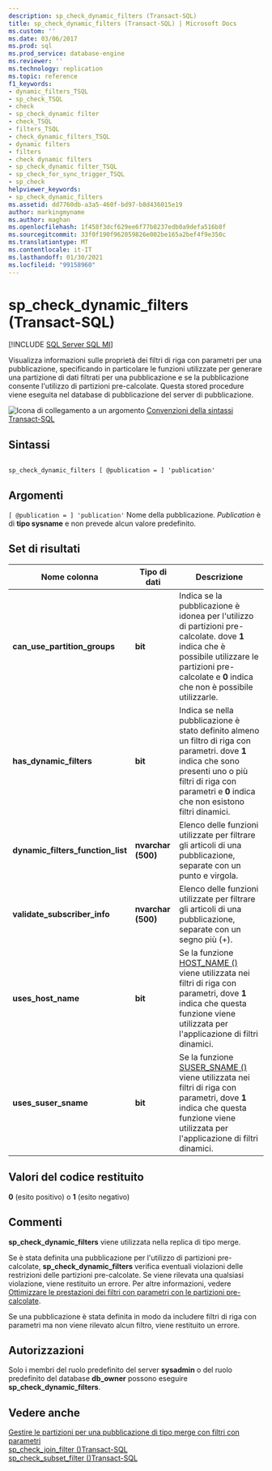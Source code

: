 ```yaml
---
description: sp_check_dynamic_filters (Transact-SQL)
title: sp_check_dynamic_filters (Transact-SQL) | Microsoft Docs
ms.custom: ''
ms.date: 03/06/2017
ms.prod: sql
ms.prod_service: database-engine
ms.reviewer: ''
ms.technology: replication
ms.topic: reference
f1_keywords:
- dynamic_filters_TSQL
- sp_check_TSQL
- check
- sp_check_dynamic filter
- check_TSQL
- filters_TSQL
- check_dynamic_filters_TSQL
- dynamic filters
- filters
- check dynamic filters
- sp_check_dynamic filter_TSQL
- sp_check_for_sync_trigger_TSQL
- sp_check
helpviewer_keywords:
- sp_check_dynamic_filters
ms.assetid: dd7760db-a3a5-460f-bd97-b8d436015e19
author: markingmyname
ms.author: maghan
ms.openlocfilehash: 1f458f3dcf629ee6f77b8237edb0a9defa516b8f
ms.sourcegitcommit: 33f0f190f962059826e002be165a2bef4f9e350c
ms.translationtype: MT
ms.contentlocale: it-IT
ms.lasthandoff: 01/30/2021
ms.locfileid: "99158960"
---
```

# <a name="sp_check_dynamic_filters-transact-sql"></a>sp_check_dynamic_filters (Transact-SQL)
[!INCLUDE [SQL Server SQL MI](../../includes/applies-to-version/sql-asdbmi.md)]

  Visualizza informazioni sulle proprietà dei filtri di riga con parametri per una pubblicazione, specificando in particolare le funzioni utilizzate per generare una partizione di dati filtrati per una pubblicazione e se la pubblicazione consente l'utilizzo di partizioni pre-calcolate. Questa stored procedure viene eseguita nel database di pubblicazione del server di pubblicazione.  
  
 ![Icona di collegamento a un argomento](../../database-engine/configure-windows/media/topic-link.gif "Icona di collegamento a un argomento") [Convenzioni della sintassi Transact-SQL](../../t-sql/language-elements/transact-sql-syntax-conventions-transact-sql.md)  
  
## <a name="syntax"></a>Sintassi  
  
```  
  
sp_check_dynamic_filters [ @publication = ] 'publication'  
```  
  
## <a name="arguments"></a>Argomenti  
`[ @publication = ] 'publication'` Nome della pubblicazione. *Publication* è di **tipo sysname** e non prevede alcun valore predefinito.  
  
## <a name="result-sets"></a>Set di risultati  
  
|Nome colonna|Tipo di dati|Descrizione|  
|-----------------|---------------|-----------------|  
|**can_use_partition_groups**|**bit**|Indica se la pubblicazione è idonea per l'utilizzo di partizioni pre-calcolate. dove **1** indica che è possibile utilizzare le partizioni pre-calcolate e **0** indica che non è possibile utilizzarle.|  
|**has_dynamic_filters**|**bit**|Indica se nella pubblicazione è stato definito almeno un filtro di riga con parametri. dove **1** indica che sono presenti uno o più filtri di riga con parametri e **0** indica che non esistono filtri dinamici.|  
|**dynamic_filters_function_list**|**nvarchar (500)**|Elenco delle funzioni utilizzate per filtrare gli articoli di una pubblicazione, separate con un punto e virgola.|  
|**validate_subscriber_info**|**nvarchar (500)**|Elenco delle funzioni utilizzate per filtrare gli articoli di una pubblicazione, separate con un segno più (+).|  
|**uses_host_name**|**bit**|Se la funzione [HOST_NAME ()](../../t-sql/functions/host-name-transact-sql.md) viene utilizzata nei filtri di riga con parametri, dove **1** indica che questa funzione viene utilizzata per l'applicazione di filtri dinamici.|  
|**uses_suser_sname**|**bit**|Se la funzione [SUSER_SNAME ()](../../t-sql/functions/suser-sname-transact-sql.md) viene utilizzata nei filtri di riga con parametri, dove **1** indica che questa funzione viene utilizzata per l'applicazione di filtri dinamici.|  
  
## <a name="return-code-values"></a>Valori del codice restituito  
 **0** (esito positivo) o **1** (esito negativo)  
  
## <a name="remarks"></a>Commenti  
 **sp_check_dynamic_filters** viene utilizzata nella replica di tipo merge.  
  
 Se è stata definita una pubblicazione per l'utilizzo di partizioni pre-calcolate, **sp_check_dynamic_filters** verifica eventuali violazioni delle restrizioni delle partizioni pre-calcolate. Se viene rilevata una qualsiasi violazione, viene restituito un errore. Per altre informazioni, vedere [Ottimizzare le prestazioni dei filtri con parametri con le partizioni pre-calcolate](../../relational-databases/replication/merge/parameterized-filters-optimize-for-precomputed-partitions.md).  
  
 Se una pubblicazione è stata definita in modo da includere filtri di riga con parametri ma non viene rilevato alcun filtro, viene restituito un errore.  
  
## <a name="permissions"></a>Autorizzazioni  
 Solo i membri del ruolo predefinito del server **sysadmin** o del ruolo predefinito del database **db_owner** possono eseguire **sp_check_dynamic_filters**.  
  
## <a name="see-also"></a>Vedere anche  
 [Gestire le partizioni per una pubblicazione di tipo merge con filtri con parametri](../../relational-databases/replication/publish/manage-partitions-for-a-merge-publication-with-parameterized-filters.md)   
 [sp_check_join_filter &#40;&#41;Transact-SQL ](../../relational-databases/system-stored-procedures/sp-check-join-filter-transact-sql.md)   
 [sp_check_subset_filter &#40;&#41;Transact-SQL ](../../relational-databases/system-stored-procedures/sp-check-subset-filter-transact-sql.md)  
  
  
